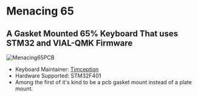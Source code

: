 # Menacing 65

A Gasket Mounted 65% Keyboard That uses STM32 and VIAL-QMK Firmware
--------------------------------------------------------------------------
![Menacing65PCB](https://github.com/Timception/Menacing65/assets/84595044/2988302a-3607-4efe-9c09-0b33a42323e6)

* Keyboard Maintainer: [Timception](https://instagram.com/majin_keyboards)
* Hardware Supported: STM32F401
* Among the first of it's kind to be a pcb gasket mount instead of a plate mount.
